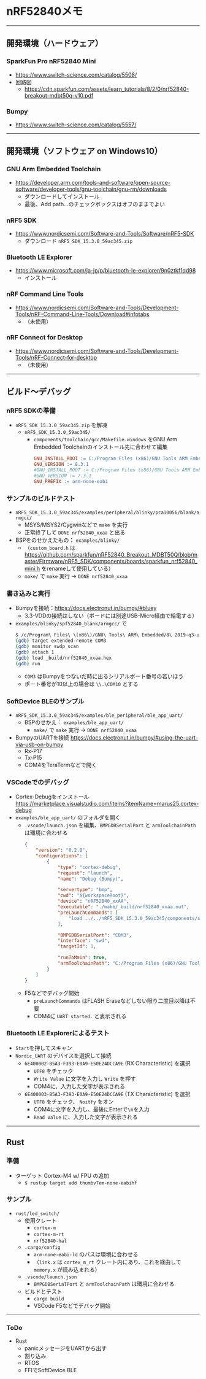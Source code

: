 # nRF52840メモ

---

## 開発環境（ハードウェア）

### SparkFun Pro nRF52840 Mini
* https://www.switch-science.com/catalog/5508/
* 回路図
  * https://cdn.sparkfun.com/assets/learn_tutorials/8/2/0/nrf52840-breakout-mdbt50q-v10.pdf

### Bumpy
* https://www.switch-science.com/catalog/5557/

---

## 開発環境（ソフトウェア on Windows10）

### GNU Arm Embedded Toolchain
* https://developer.arm.com/tools-and-software/open-source-software/developer-tools/gnu-toolchain/gnu-rm/downloads
  * ダウンロードしてインストール
  * 最後、Add path...のチェックボックスはオフのままでよい

### nRF5 SDK
* https://www.nordicsemi.com/Software-and-Tools/Software/nRF5-SDK
  * ダウンロード ```nRF5_SDK_15.3.0_59ac345.zip```

### Bluetooth LE Explorer
* https://www.microsoft.com/ja-jp/p/bluetooth-le-explorer/9n0ztkf1qd98
  * インストール

### nRF Command Line Tools
* https://www.nordicsemi.com/Software-and-Tools/Development-Tools/nRF-Command-Line-Tools/Download#infotabs
  * （未使用）

### nRF Connect for Desktop
* https://www.nordicsemi.com/Software-and-Tools/Development-Tools/nRF-Connect-for-desktop
  * （未使用）

---

## ビルド～デバッグ

### nRF5 SDKの準備
* ```nRF5_SDK_15.3.0_59ac345.zip``` を解凍
  * ```nRF5_SDK_15.3.0_59ac345/```
    * ```components/toolchain/gcc/Makefile.windows``` をGNU Arm Embedded Toolchainのインストール先に合わせて編集
      ```makefile
      GNU_INSTALL_ROOT := C:/Program Files (x86)/GNU Tools ARM Embedded/8 2019-q3-update/bin/
      GNU_VERSION := 8.3.1
      #GNU_INSTALL_ROOT := C:/Program Files (x86)/GNU Tools ARM Embedded/7 2018-q2-update/bin/
      #GNU_VERSION := 7.3.1
      GNU_PREFIX := arm-none-eabi
      ```

### サンプルのビルドテスト
* ```nRF5_SDK_15.3.0_59ac345/examples/peripheral/blinky/pca10056/blank/armgcc/```
  * MSYS/MSYS2/Cygwinなどで ```make``` を実行
  * 正常終了して ```DONE nrf52840_xxaa``` と出る
* BSPをのせかえたもの： ```examples/blinky/```
  * （```custom_board.h``` は https://github.com/sparkfun/nRF52840_Breakout_MDBT50Q/blob/master/Firmware/nRF5_SDK/components/boards/sparkfun_nrf52840_mini.h をrenameして使用している）
  * ```make/``` で ```make``` 実行 → ```DONE nrf52840_xxaa```

### 書き込みと実行

* Bumpyを接続：https://docs.electronut.in/bumpy/#bluey
  * 3.3-VDDの接続はしない（ボードには別途USB-Micro経由で給電する）
* ```examples/blinky/spf52840_blank/armgcc/``` で
  ```sh
  $ /c/Program\ Files\ \(x86\)/GNU\ Tools\ ARM\ Embedded/8\ 2019-q3-update/bin/arm-none-eabi-gdb
  (gdb) target extended-remote COM3
  (gdb) monitor swdp_scan
  (gdb) attach 1
  (gdb) load _build/nrf52840_xxaa.hex
  (gdb) run
  ```
  * ```COM3``` はBumpyをつないだ時に出るシリアルポート番号の若いほう
  * ポート番号が10以上の場合は ```\\.\COM10``` とする

### SoftDevice BLEのサンプル
* ```nRF5_SDK_15.3.0_59ac345/examples/ble_peripheral/ble_app_uart/```
  * BSPのせかえ： ```examples/ble_app_uart/```
    * ```make/``` で ```make``` 実行 → ```DONE nrf52840_xxaa```
* BumpyのUARTを接続 https://docs.electronut.in/bumpy/#using-the-uart-via-usb-on-bumpy
  * Rx-P17
  * Tx-P15
  * COM4をTeraTermなどで開く

### VSCodeでのデバッグ
* Cortex-Debugをインストール https://marketplace.visualstudio.com/items?itemName=marus25.cortex-debug
* ```examples/ble_app_uart/``` のフォルダを開く
  * ```.vscode/launch.json``` を編集、```BMPGDBSerialPort``` と ```armToolchainPath``` は環境に合わせる
    ```json
    {
        "version": "0.2.0",
        "configurations": [
            {
                "type": "cortex-debug",
                "request": "launch",
                "name": "Debug (Bumpy)",

                "servertype": "bmp",
                "cwd": "${workspaceRoot}",
                "device": "nRF52840_xxAA",
                "executable": "./make/_build/nrf52840_xxaa.out",
                "preLaunchCommands": [
                    "load ../../nRF5_SDK_15.3.0_59ac345/components/softdevice/s140/hex/s140_nrf52_6.1.1_softdevice.hex"
                ],

                "BMPGDBSerialPort": "COM3",
                "interface": "swd",
                "targetId": 1,

                "runToMain": true,
                "armToolchainPath": "C:/Program Files (x86)/GNU Tools ARM Embedded/8 2019-q3-update/bin"
            }
        ]
    }
    ```
  * F5などでデバッグ開始
    * ```preLaunchCommands``` はFLASH Eraseなどしない限り二度目以降は不要
    * COM4に ```UART started.``` と表示される

### Bluetooth LE Explorerによるテスト
* ```Start```を押してスキャン
* ```Nordic_UART``` のデバイスを選択して接続
  * ```6E400002-B5A3-F393-E0A9-E50E24DCCA9E``` (RX Characteristic) を選択
    * ```UTF8``` をチェック
    * ```Write Value``` に文字を入力し ```Write``` を押す
    * COM4に、入力した文字が表示される
  * ```6E400003-B5A3-F393-E0A9-E50E24DCCA9E``` (TX Characteristic) を選択
    * ```UTF8``` をチェック、 ```Noitfy``` をオン
    * COM4に文字を入力し、最後にEnterで```\n```を入力
    * ```Read Value``` に、入力した文字が表示される

---

## Rust

### 準備

* ターゲット Cortex-M4 w/ FPU の追加
  * ```$ rustup target add thumbv7em-none-eabihf```

### サンプル
* ```rust/led_switch/```
  * 使用クレート
    * ```cortex-m```
    * ```cortex-m-rt```
    * ```nrf52840-hal```
  * ```.cargo/config```
    * ```arm-none-eabi-ld``` のパスは環境に合わせる
    * （```link.x``` は ```cortex_m_rt``` クレート内にあり、これを経由して ```memory.x``` が読み込まれる）
  * ```.vscode/launch.json```
    * ```BMPGDBSerialPort``` と ```armToolchainPath``` は環境に合わせる
  * ビルドとテスト
    * ```cargo build```
    * VSCode F5などでデバッグ開始

---

### ToDo
* Rust
  * panicメッセージをUARTから出す
  * 割り込み
  * RTOS
  * FFIでSoftDevice BLE
